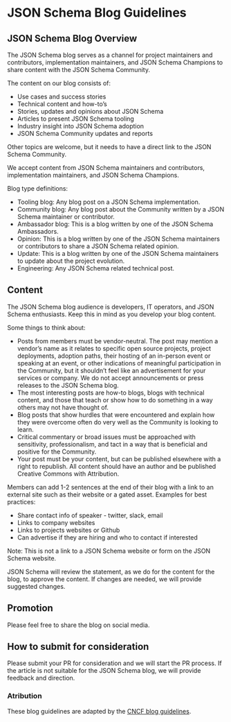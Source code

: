 # JSON Schema Blog Guidelines #

## JSON Schema Blog Overview ##

The JSON Schema blog serves as a channel for project maintainers and contributors, implementation maintainers, and JSON Schema Champions to share content with the JSON Schema Community.

The content on our blog consists of:
* Use cases and success stories
* Technical content and how-to’s
* Stories, updates and opinions about JSON Schema 
* Articles to present JSON Schema tooling
* Industry insight into JSON Schema adoption
* JSON Schema Community updates and reports

Other topics are welcome, but it needs to have a direct link to the JSON Schema Community.

We accept content from JSON Schema maintainers and contributors, implementation maintainers, and JSON Schema Champions. 

Blog type definitions:
* Tooling blog: Any blog post on a JSON Schema implementation. 
* Community blog: Any blog post about the Community written by a JSON Schema maintainer or contributor.
* Ambassador blog: This is a blog written by one of the JSON Schema Ambassadors.
* Opinion: This is a blog written by one of the JSON Schema maintainers or contributors to share a JSON Schema related opinion.
* Update: This is a blog written by one of the JSON Schema maintainers to update about the project evolution.
* Engineering: Any JSON Schema related technical post.

## Content ##
The JSON Schema blog audience is developers, IT operators, and JSON Schema enthusiasts. Keep this in mind as you develop your blog content.

Some things to think about:
* Posts from members must be vendor-neutral. The post may mention a vendor’s name as it relates to specific open source projects, project deployments, adoption paths, their hosting of an in-person event or speaking at an event, or other indications of meaningful participation in the Community, but it shouldn’t feel like an advertisement for your services or company. We do not accept announcements or press releases to the JSON Schema blog.
* The most interesting posts are how-to blogs, blogs with technical content, and those that teach or show how to do something in a way others may not have thought of.
* Blog posts that show hurdles that were encountered and explain how they were overcome often do very well as the Community is looking to learn.
* Critical commentary or broad issues must be approached with sensitivity, professionalism, and tact in a way that is beneficial and positive for the Community.
* Your post must be your content, but can be published elsewhere with a right to republish. All content should have an author and be published Creative Commons with Attribution.

Members can add 1-2 sentences at the end of their blog with a link to an external site such as their website or a gated asset. Examples for best practices:
* Share contact info of speaker - twitter, slack, email
* Links to company websites
* Links to projects websites or Github
* Can advertise if they are hiring and who to contact if interested

Note: This is not a link to a JSON Schema website or form on the JSON Schema website.

JSON Schema will review the statement, as we do for the content for the blog, to approve the content. If changes are needed, we will provide suggested changes. 

## Promotion ##
Please feel free to share the blog on social media.

## How to submit for consideration ##
Please submit your PR for consideration and we will start the PR process. If the article is not suitable for the JSON Schema blog, we will provide feedback and direction.

### Atribution
These blog guidelines are adapted by the [CNCF blog guidelines](https://github.com/cncf/foundation/blob/main/blog-guidelines.md).